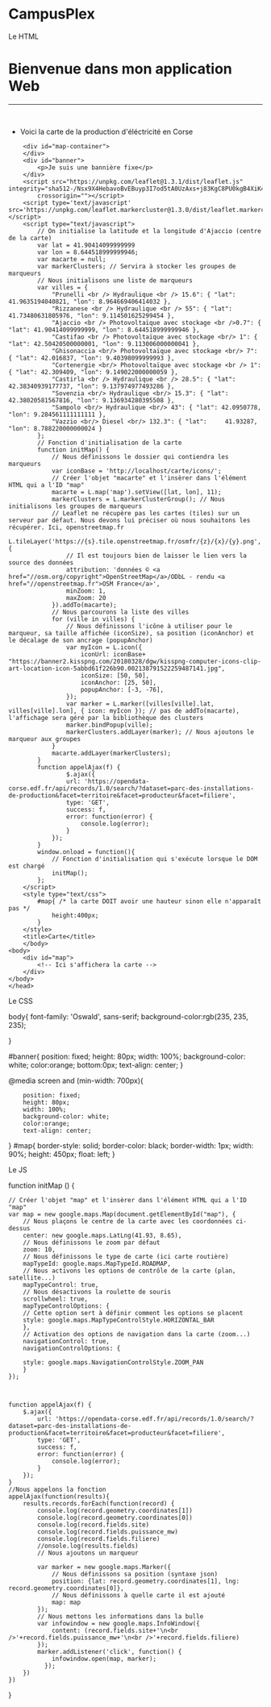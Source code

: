 # CampusPlex

Le HTML

<!DOCTYPE html>
<html>
    <head>
        <meta charset="utf-8" />
        <title>Rutily Léa</title>
        <link rel="stylesheet" href="index.css">
        <link href="https://fonts.googleapis.com/css?family=Oswald" rel="stylesheet">
        <meta name="media" content="width=device-width" />
		        <!-- Nous chargeons les fichiers CDN de Leaflet. Le CSS AVANT le JS -->
        <link rel="stylesheet" href="https://unpkg.com/leaflet@1.3.1/dist/leaflet.css" integrity="sha512-Rksm5RenBEKSKFjgI3a41vrjkw4EVPlJ3+OiI65vTjIdo9brlAacEuKOiQ5OFh7cOI1bkDwLqdLw3Zg0cRJAAQ=="
            crossorigin="" />
        <link rel="stylesheet" type="text/css" href="https://unpkg.com/leaflet.markercluster@1.3.0/dist/MarkerCluster.css" />
        <link rel="stylesheet" type="text/css" href="https://unpkg.com/leaflet.markercluster@1.3.0/dist/MarkerCluster.Default.css" />
	</head>
		<body background="http://breizh-electric-tour.com/obj/164509-edf-bandeau.jpg"; style="background-repeat:no-repeat;"; alt="logo">
	        <div>
            <h1 class="titre">Bienvenue dans mon application Web </h1>
            <HR><BR><p><ul><li>Voici la carte de la production d'éléctricité en Corse</li></ul></p>
        </div>

        <div id="map-container">
        </div>
        <div id="banner">
            <p>Je suis une bannière fixe</p>
        </div>
        <script src="https://unpkg.com/leaflet@1.3.1/dist/leaflet.js" integrity="sha512-/Nsx9X4HebavoBvEBuyp3I7od5tA0UzAxs+j83KgC8PU0kgB4XiK4Lfe4y4cgBtaRJQEIFCW+oC506aPT2L1zw=="
            crossorigin=""></script>
        <script type='text/javascript' src='https://unpkg.com/leaflet.markercluster@1.3.0/dist/leaflet.markercluster.js'></script>
		<script type="text/javascript">
			// On initialise la latitude et la longitude d'Ajaccio (centre de la carte)
			var lat = 41.90414099999999
			var lon = 8.644518999999946;
			var macarte = null;
            var markerClusters; // Servira à stocker les groupes de marqueurs
            // Nous initialisons une liste de marqueurs
            var villes = {
                "Prunelli <br /> Hydraulique <br /> 15.6": { "lat": 41.9635194040821, "lon": 8.964669406414032 },
                "Rizzanese <br /> Hydraulique <br /> 55": { "lat": 	41.73480631805976, "lon": 9.114501625299454 },
                "Ajaccio <br /> Photovoltaïque avec stockage <br />0.7": { "lat": 41.90414099999999, "lon": 8.644518999999946 },
                "Castifao <br /> Photovoltaïque avec stockage <br/> 1": { "lat": 42.50420500000001, "lon": 9.113006000000041 },
				"Ghisonaccia <br/> Photovoltaïque avec stockage <br/> 7": { "lat": 42.016837, "lon": 9.40398099999993 },
				"Cortenergie <br/> Photovoltaïque avec stockage <br /> 1": { "lat": 42.309409, "lon": 9.149022000000059 },
				"Castirla <br /> Hydraulique <br /> 28.5": { "lat": 42.38340939177737, "lon": 9.137974977493286 },
				"Sovenzia <br/> Hydraulique <br/> 15.3": { "lat": 42.38020581567816, "lon": 9.136934280395508 },
				"Sampolo <br/> Hydraulique <br/> 43": { "lat": 42.0950778, "lon": 9.284561111111111 },
				"Vazzio <br/> Diesel <br/> 132.3": { "lat": 	41.93287, "lon": 8.788220000000024 }
            };
			// Fonction d'initialisation de la carte
   			function initMap() {
                // Nous définissons le dossier qui contiendra les marqueurs
                var iconBase = 'http://localhost/carte/icons/';
				// Créer l'objet "macarte" et l'insèrer dans l'élément HTML qui a l'ID "map"
                macarte = L.map('map').setView([lat, lon], 11);
                markerClusters = L.markerClusterGroup(); // Nous initialisons les groupes de marqueurs
                // Leaflet ne récupère pas les cartes (tiles) sur un serveur par défaut. Nous devons lui préciser où nous souhaitons les récupérer. Ici, openstreetmap.fr
                L.tileLayer('https://{s}.tile.openstreetmap.fr/osmfr/{z}/{x}/{y}.png', {
                    // Il est toujours bien de laisser le lien vers la source des données
                    attribution: 'données © <a href="//osm.org/copyright">OpenStreetMap</a>/ODbL - rendu <a href="//openstreetmap.fr">OSM France</a>',
                    minZoom: 1,
                    maxZoom: 20
                }).addTo(macarte);
                // Nous parcourons la liste des villes
                for (ville in villes) {
	                // Nous définissons l'icône à utiliser pour le marqueur, sa taille affichée (iconSize), sa position (iconAnchor) et le décalage de son ancrage (popupAnchor)
                    var myIcon = L.icon({
                        iconUrl: iconBase+ "https://banner2.kisspng.com/20180328/dgw/kisspng-computer-icons-clip-art-location-icon-5abbd61f226b90.002138791522259487141.jpg",
						iconSize: [50, 50],
                        iconAnchor: [25, 50],
                        popupAnchor: [-3, -76],
                    });
                    var marker = L.marker([villes[ville].lat, villes[ville].lon], { icon: myIcon }); // pas de addTo(macarte), l'affichage sera géré par la bibliothèque des clusters
                    marker.bindPopup(ville);
                    markerClusters.addLayer(marker); // Nous ajoutons le marqueur aux groupes
                }
                macarte.addLayer(markerClusters);
            }
			function appelAjax(f) {
					$.ajax({
					url: 'https://opendata-corse.edf.fr/api/records/1.0/search/?dataset=parc-des-installations-de-production&facet=territoire&facet=producteur&facet=filiere',
					type: 'GET',
					success: f,
					error: function(error) {
						console.log(error);
					}
				});
			}
			window.onload = function(){
				// Fonction d'initialisation qui s'exécute lorsque le DOM est chargé
				initMap(); 
			};
		</script>
		<style type="text/css">
			#map{ /* la carte DOIT avoir une hauteur sinon elle n'apparaît pas */
				height:400px;
			}
		</style>
		<title>Carte</title>
		</body>
	<body>
		<div id="map">
			<!-- Ici s'affichera la carte -->
		</div>
	</body>
	</head>
</html>

Le CSS

body{
    font-family: 'Oswald', sans-serif;
    background-color:rgb(235, 235, 235);
    
}

#banner{
    position: fixed;
    height: 80px;
    width: 100%;
    background-color: white;
    color:orange;
    bottom:0px;
    text-align: center;
}

@media screen and (min-width: 700px){
    
        position: fixed;
        height: 80px;
        width: 100%;
        background-color: white;
        color:orange;
        text-align: center;
}
#map{
    border-style: solid;
    border-color: black;
    border-width: 1px;
    width: 90%;
    height: 450px;
    float: left;
}

Le JS

function initMap () {
 
    // Créer l'objet "map" et l'insèrer dans l'élément HTML qui a l'ID "map"
    var map = new google.maps.Map(document.getElementById("map"), {
        // Nous plaçons le centre de la carte avec les coordonnées ci-dessus
        center: new google.maps.LatLng(41.93, 8.65),
        // Nous définissons le zoom par défaut
        zoom: 10,
        // Nous définissons le type de carte (ici carte routière)
        mapTypeId: google.maps.MapTypeId.ROADMAP,
        // Nous activons les options de contrôle de la carte (plan, satellite...)
        mapTypeControl: true,
        // Nous désactivons la roulette de souris
        scrollwheel: true,
        mapTypeControlOptions: {
        // Cette option sert à définir comment les options se placent
        style: google.maps.MapTypeControlStyle.HORIZONTAL_BAR
        },
        // Activation des options de navigation dans la carte (zoom...)
        navigationControl: true,
        navigationControlOptions: {

        style: google.maps.NavigationControlStyle.ZOOM_PAN
        }
    });
            
     

    function appelAjax(f) {
        $.ajax({
            url: 'https://opendata-corse.edf.fr/api/records/1.0/search/?dataset=parc-des-installations-de-production&facet=territoire&facet=producteur&facet=filiere',
            type: 'GET',
            success: f,
            error: function(error) {
                console.log(error);
            }
        });
    }
	//Nous appelons la fonction
    appelAjax(function(results){
        results.records.forEach(function(record) {
            console.log(record.geometry.coordinates[1])
            console.log(record.geometry.coordinates[0])
            console.log(record.fields.site)
			console.log(record.fields.puissance_mw)
			console.log(record.fields.filiere)
            //onsole.log(results.fields)
            // Nous ajoutons un marqueur
            
            var marker = new google.maps.Marker({
                // Nous définissons sa position (syntaxe json)
                position: {lat: record.geometry.coordinates[1], lng: record.geometry.coordinates[0]},
                // Nous définissons à quelle carte il est ajouté
                map: map
            });
			// Nous mettons les informations dans la bulle 
            var infowindow = new google.maps.InfoWindow({
                content: (record.fields.site+'\n<br />'+record.fields.puissance_mw+'\n<br />'+record.fields.filiere)
            });
            marker.addListener('click', function() {
                infowindow.open(map, marker);
              });
        })
    })
}

